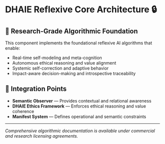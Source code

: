 # DHAIE Reflexive Core Architecture 🔒

## 🧠 Research-Grade Algorithmic Foundation

This component implements the foundational reflexive AI algorithms that enable:  
- Real-time self-modeling and meta-cognition  
- Autonomous ethical reasoning and value alignment  
- Systemic self-correction and adaptive behavior  
- Impact-aware decision-making and introspective traceability  

## 🔗 Integration Points
- **Semantic Observer** — Provides contextual and relational awareness  
- **DHAIE Ethics Framework** — Enforces ethical reasoning and value coherence  
- **Manifest System** — Defines operational and semantic constraints  

---

*Comprehensive algorithmic documentation is available under commercial and research licensing agreements.*
